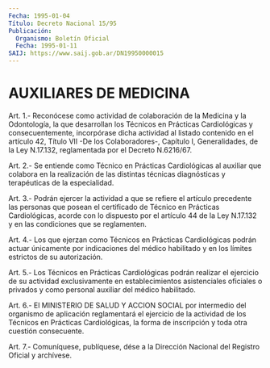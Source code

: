```yaml
---
Fecha: 1995-01-04
Título: Decreto Nacional 15/95
Publicación:
  Organismo: Boletín Oficial
  Fecha: 1995-01-11
SAIJ: https://www.saij.gob.ar/DN19950000015
---
```

# AUXILIARES DE MEDICINA

<a id="1"></a>
Art.  1.-  Reconócese  como  actividad  de  colaboración de la Medicina  y  la  Odontología,  la que desarrollan los  Técnicos  en Prácticas  Cardiológicas  y  consecuentemente,   incorpórase  dicha actividad al listado contenido en el artículo 42,  Título  VII  -De los  Colaboradores-, Capítulo I, Generalidades, de la Ley N.17.132, reglamentada por el Decreto N.6216/67.

<a id="2"></a>
Art. 2.- Se entiende como Técnico en Prácticas Cardiológicas al auxiliar  que  colabora en la realización de las distintas técnicas diagnósticas y terapéuticas de la especialidad.

<a id="3"></a>
Art.  3.-  Podrán  ejercer  la  actividad  a que se refiere el artículo  precedente  las  personas  que  posean el certificado  de Técnico en Prácticas Cardiológicas, acorde  con lo dispuesto por el artículo  44  de  la  Ley  N.17.132  y  en las condiciones  que  se reglamenten.

<a id="4"></a>
Art. 4.- Los que ejerzan como Técnicos en Prácticas Cardiológicas  podrán actuar únicamente por indicaciones del médico habilitado  y  en    los  límites  estrictos  de  su  autorización.

<a id="5"></a>
Art.  5.-  Los  Técnicos  en  Prácticas  Cardiológicas  podrán realizar el ejercicio de su actividad exclusivamente en establecimientos    asistenciales   oficiales  o  privados  y  como personal auxiliar del médico habilitado.

<a id="6"></a>
Art. 6.- El MINISTERIO DE SALUD Y ACCION SOCIAL por intermedio del  organismo  de  aplicación  reglamentará  el  ejercicio  de  la actividad  de  los Técnicos en Prácticas Cardiológicas, la forma de inscripción y toda otra cuestión consecuente.

<a id="7"></a>
Art. 7.- Comuníquese, publíquese, dése a la Dirección Nacional del Registro Oficial y archívese.